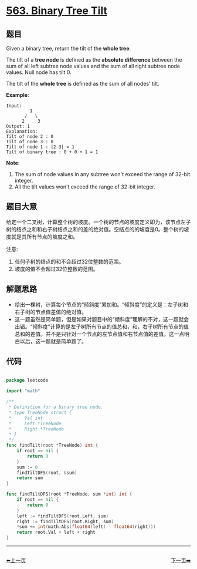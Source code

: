 # [563. Binary Tree Tilt](https://leetcode.com/problems/binary-tree-tilt/)


## 题目

Given a binary tree, return the tilt of the **whole tree**.

The tilt of a **tree node** is defined as the **absolute difference** between the sum of all left subtree node values and the sum of all right subtree node values. Null node has tilt 0.

The tilt of the **whole tree** is defined as the sum of all nodes' tilt.

**Example**:

    Input: 
             1
           /   \
          2     3
    Output: 1
    Explanation: 
    Tilt of node 2 : 0
    Tilt of node 3 : 0
    Tilt of node 1 : |2-3| = 1
    Tilt of binary tree : 0 + 0 + 1 = 1

**Note**:

1. The sum of node values in any subtree won't exceed the range of 32-bit integer.
2. All the tilt values won't exceed the range of 32-bit integer.


## 题目大意


给定一个二叉树，计算整个树的坡度。一个树的节点的坡度定义即为，该节点左子树的结点之和和右子树结点之和的差的绝对值。空结点的的坡度是0。整个树的坡度就是其所有节点的坡度之和。

注意:

1. 任何子树的结点的和不会超过32位整数的范围。
2. 坡度的值不会超过32位整数的范围。

## 解题思路


- 给出一棵树，计算每个节点的“倾斜度”累加和。“倾斜度”的定义是：左子树和右子树的节点值差值的绝对值。
- 这一题虽然是简单题，但是如果对题目中的“倾斜度”理解的不对，这一题就会出错。“倾斜度”计算的是左子树所有节点的值总和，和，右子树所有节点的值总和的差值。并不是只针对一个节点的左节点值和右节点值的差值。这一点明白以后，这一题就是简单题了。


## 代码

```go

package leetcode

import "math"

/**
 * Definition for a binary tree node.
 * type TreeNode struct {
 *     Val int
 *     Left *TreeNode
 *     Right *TreeNode
 * }
 */
func findTilt(root *TreeNode) int {
	if root == nil {
		return 0
	}
	sum := 0
	findTiltDFS(root, &sum)
	return sum
}

func findTiltDFS(root *TreeNode, sum *int) int {
	if root == nil {
		return 0
	}
	left := findTiltDFS(root.Left, sum)
	right := findTiltDFS(root.Right, sum)
	*sum += int(math.Abs(float64(left) - float64(right)))
	return root.Val + left + right
}

```


----------------------------------------------
<div style="display: flex;justify-content: space-between;align-items: center;">
<p><a href="https://books.halfrost.com/leetcode/ChapterFour/0500~0599/0561.Array-Partition-I/">⬅️上一页</a></p>
<p><a href="https://books.halfrost.com/leetcode/ChapterFour/0500~0599/0566.Reshape-the-Matrix/">下一页➡️</a></p>
</div>
